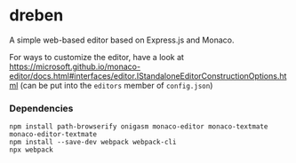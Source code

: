 # dreben
A simple web-based editor based on Express.js and Monaco.

For ways to customize the editor, have a look at https://microsoft.github.io/monaco-editor/docs.html#interfaces/editor.IStandaloneEditorConstructionOptions.html (can be put into the `editors` member of `config.json`)

### Dependencies
```
npm install path-browserify onigasm monaco-editor monaco-textmate monaco-editor-textmate
npm install --save-dev webpack webpack-cli
npx webpack
```